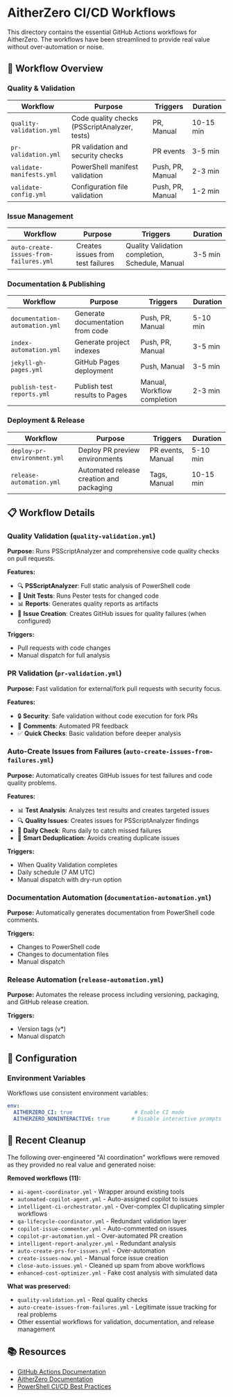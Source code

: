 # AitherZero CI/CD Workflows

This directory contains the essential GitHub Actions workflows for AitherZero. The workflows have been streamlined to provide real value without over-automation or noise.

## 🚀 Workflow Overview

### Quality & Validation

| Workflow | Purpose | Triggers | Duration |
|----------|---------|----------|----------|
| `quality-validation.yml` | Code quality checks (PSScriptAnalyzer, tests) | PR, Manual | 10-15 min |
| `pr-validation.yml` | PR validation and security checks | PR events | 3-5 min |
| `validate-manifests.yml` | PowerShell manifest validation | Push, PR, Manual | 2-3 min |
| `validate-config.yml` | Configuration file validation | Push, PR, Manual | 1-2 min |

### Issue Management

| Workflow | Purpose | Triggers | Duration |
|----------|---------|----------|----------|
| `auto-create-issues-from-failures.yml` | Creates issues from test failures | Quality Validation completion, Schedule, Manual | 3-5 min |

### Documentation & Publishing

| Workflow | Purpose | Triggers | Duration |
|----------|---------|----------|----------|
| `documentation-automation.yml` | Generate documentation from code | Push, PR, Manual | 5-10 min |
| `index-automation.yml` | Generate project indexes | Push, PR, Manual | 3-5 min |
| `jekyll-gh-pages.yml` | GitHub Pages deployment | Push, Manual | 3-5 min |
| `publish-test-reports.yml` | Publish test results to Pages | Manual, Workflow completion | 2-3 min |

### Deployment & Release

| Workflow | Purpose | Triggers | Duration |
|----------|---------|----------|----------|
| `deploy-pr-environment.yml` | Deploy PR preview environments | PR events, Manual | 5-10 min |
| `release-automation.yml` | Automated release creation and packaging | Tags, Manual | 10-15 min |

## 📋 Workflow Details

### Quality Validation (`quality-validation.yml`)

**Purpose:** Runs PSScriptAnalyzer and comprehensive code quality checks on pull requests.

**Features:**
- 🔍 **PSScriptAnalyzer**: Full static analysis of PowerShell code
- 🧪 **Unit Tests**: Runs Pester tests for changed code
- 📊 **Reports**: Generates quality reports as artifacts
- 🐛 **Issue Creation**: Creates GitHub issues for quality failures (when configured)

**Triggers:**
- Pull requests with code changes
- Manual dispatch for full analysis

### PR Validation (`pr-validation.yml`)

**Purpose:** Fast validation for external/fork pull requests with security focus.

**Features:**
- 🔒 **Security**: Safe validation without code execution for fork PRs
- 📝 **Comments**: Automated PR feedback
- ✅ **Quick Checks**: Basic validation before deeper analysis

### Auto-Create Issues from Failures (`auto-create-issues-from-failures.yml`)

**Purpose:** Automatically creates GitHub issues for test failures and code quality problems.

**Features:**
- 📊 **Test Analysis**: Analyzes test results and creates targeted issues
- 🔍 **Quality Issues**: Creates issues for PSScriptAnalyzer findings
- 📅 **Daily Check**: Runs daily to catch missed failures
- 🎯 **Smart Deduplication**: Avoids creating duplicate issues

**Triggers:**
- When Quality Validation completes
- Daily schedule (7 AM UTC)
- Manual dispatch with dry-run option

### Documentation Automation (`documentation-automation.yml`)

**Purpose:** Automatically generates documentation from PowerShell code comments.

**Triggers:**
- Changes to PowerShell code
- Changes to documentation files
- Manual dispatch

### Release Automation (`release-automation.yml`)

**Purpose:** Automates the release process including versioning, packaging, and GitHub release creation.

**Triggers:**
- Version tags (v*)
- Manual dispatch

## 🔧 Configuration

### Environment Variables

Workflows use consistent environment variables:

```yaml
env:
  AITHERZERO_CI: true                    # Enable CI mode
  AITHERZERO_NONINTERACTIVE: true       # Disable interactive prompts
```

## 🧹 Recent Cleanup

The following over-engineered "AI coordination" workflows were removed as they provided no real value and generated noise:

**Removed workflows (11):**
- `ai-agent-coordinator.yml` - Wrapper around existing tools
- `automated-copilot-agent.yml` - Auto-assigned copilot to issues
- `intelligent-ci-orchestrator.yml` - Over-complex CI duplicating simpler workflows
- `qa-lifecycle-coordinator.yml` - Redundant validation layer
- `copilot-issue-commenter.yml` - Auto-commented on issues
- `copilot-pr-automation.yml` - Over-automated PR creation
- `intelligent-report-analyzer.yml` - Redundant analysis
- `auto-create-prs-for-issues.yml` - Over-automation
- `create-issues-now.yml` - Manual force issue creation
- `close-auto-issues.yml` - Cleaned up spam from above workflows
- `enhanced-cost-optimizer.yml` - Fake cost analysis with simulated data

**What was preserved:**
- `quality-validation.yml` - Real quality checks
- `auto-create-issues-from-failures.yml` - Legitimate issue tracking for real problems
- Other essential workflows for validation, documentation, and release management

## 📚 Resources

- [GitHub Actions Documentation](https://docs.github.com/en/actions)
- [AitherZero Documentation](../../README.md)
- [PowerShell CI/CD Best Practices](https://docs.microsoft.com/en-us/powershell/scripting/dev-cross-plat/ci-cd-pipeline)
